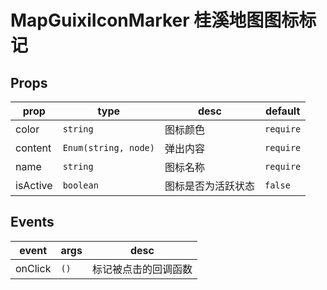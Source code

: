 # MapGuixiIconMarker 桂溪地图图标标记

## Props

| prop     | type                 | desc               | default   |
| -------- | -------------------- | ------------------ | --------- |
| color    | `string`             | 图标颜色           | `require` |
| content  | `Enum(string, node)` | 弹出内容           | `require` |
| name     | `string`             | 图标名称           | `require` |
| isActive | `boolean`            | 图标是否为活跃状态 | `false`   |

## Events

| event   | args | desc                 |
| ------- | ---- | -------------------- |
| onClick | `()` | 标记被点击的回调函数 |

